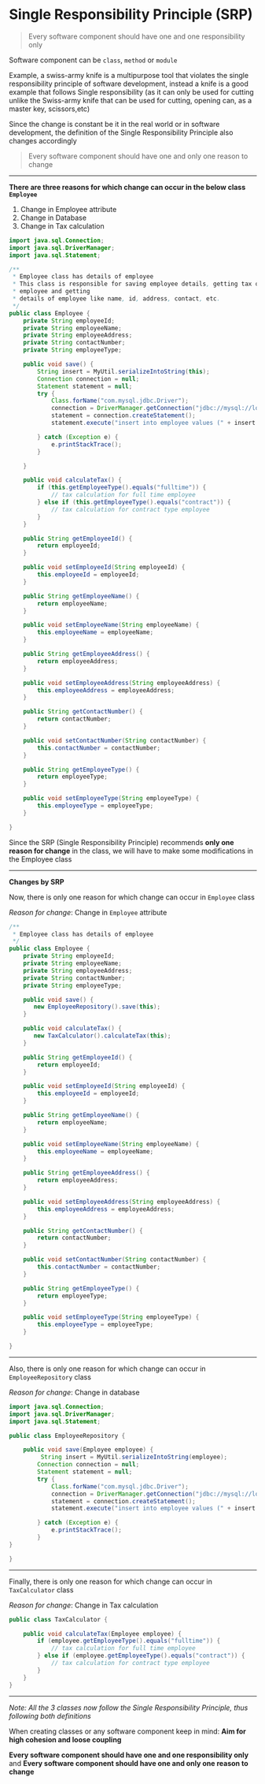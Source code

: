 # Single Responsibility Principle (SRP)


> Every software component should have one and one responsibility only

Software component can be `class`, `method` or `module`

Example, a swiss-army knife is a multipurpose tool that violates the single responsibility principle of software development, instead a knife is a good example that follows Single responsibility (as it can only be used for cutting unlike the Swiss-army knife that can be used for cutting, opening can, as a master key, scissors,etc)

Since the change is constant be it in the real world or in software development, the definition of the Single Responsibility Principle also changes accordingly 

> Every software component should have one and only one reason to change

---

**There are three reasons for which change can occur in the below class `Employee`**

1. Change in Employee attribute
2. Change in Database
3. Change in Tax calculation

```java
import java.sql.Connection;
import java.sql.DriverManager;
import java.sql.Statement;

/**
 * Employee class has details of employee
 * This class is responsible for saving employee details, getting tax of
 * employee and getting
 * details of employee like name, id, address, contact, etc.
 */
public class Employee {
    private String employeeId;
    private String employeeName;
    private String employeeAddress;
    private String contactNumber;
    private String employeeType;

    public void save() {
        String insert = MyUtil.serializeIntoString(this);
        Connection connection = null;
        Statement statement = null;
        try {
            Class.forName("com.mysql.jdbc.Driver");
            connection = DriverManager.getConnection("jdbc://mysql://localhost:8080/MyDb", "root", "password");
            statement = connection.createStatement();
            statement.execute("insert into employee values (" + insert + ")");

        } catch (Exception e) {
            e.printStackTrace();
        }

    }

    public void calculateTax() {
        if (this.getEmployeeType().equals("fulltime")) {
            // tax calculation for full time employee
        } else if (this.getEmployeeType().equals("contract")) {
            // tax calculation for contract type employee
        }
    }

    public String getEmployeeId() {
        return employeeId;
    }

    public void setEmployeeId(String employeeId) {
        this.employeeId = employeeId;
    }

    public String getEmployeeName() {
        return employeeName;
    }

    public void setEmployeeName(String employeeName) {
        this.employeeName = employeeName;
    }

    public String getEmployeeAddress() {
        return employeeAddress;
    }

    public void setEmployeeAddress(String employeeAddress) {
        this.employeeAddress = employeeAddress;
    }

    public String getContactNumber() {
        return contactNumber;
    }

    public void setContactNumber(String contactNumber) {
        this.contactNumber = contactNumber;
    }

    public String getEmployeeType() {
        return employeeType;
    }

    public void setEmployeeType(String employeeType) {
        this.employeeType = employeeType;
    }

}
```
Since the SRP (Single Responsibility Principle) recommends **only one reason for change** in the class, we will have to make some modifications in the Employee class

---

**Changes by SRP**

Now, there is only one reason for which change can occur in `Employee` class

*Reason for change*: Change in `Employee` attribute

```java
/**
 * Employee class has details of employee
 */
public class Employee {
    private String employeeId;
    private String employeeName;
    private String employeeAddress;
    private String contactNumber;
    private String employeeType;

    public void save() {
       new EmployeeRepository().save(this);
    }

    public void calculateTax() {
       new TaxCalculator().calculateTax(this);
    }

    public String getEmployeeId() {
        return employeeId;
    }

    public void setEmployeeId(String employeeId) {
        this.employeeId = employeeId;
    }

    public String getEmployeeName() {
        return employeeName;
    }

    public void setEmployeeName(String employeeName) {
        this.employeeName = employeeName;
    }

    public String getEmployeeAddress() {
        return employeeAddress;
    }

    public void setEmployeeAddress(String employeeAddress) {
        this.employeeAddress = employeeAddress;
    }

    public String getContactNumber() {
        return contactNumber;
    }

    public void setContactNumber(String contactNumber) {
        this.contactNumber = contactNumber;
    }

    public String getEmployeeType() {
        return employeeType;
    }

    public void setEmployeeType(String employeeType) {
        this.employeeType = employeeType;
    }

}
```

---

Also, there is only one reason for which change can occur in `EmployeeRepository` class

*Reason for change*: Change in database

```java
import java.sql.Connection;
import java.sql.DriverManager;
import java.sql.Statement;

public class EmployeeRepository {

    public void save(Employee employee) {
         String insert = MyUtil.serializeIntoString(employee);
        Connection connection = null;
        Statement statement = null;
        try {
            Class.forName("com.mysql.jdbc.Driver");
            connection = DriverManager.getConnection("jdbc://mysql://localhost:8080/MyDb", "root", "password");
            statement = connection.createStatement();
            statement.execute("insert into employee values (" + insert + ")");

        } catch (Exception e) {
            e.printStackTrace();
        }
}

}
```
---

Finally, there is only one reason for which change can occur in `TaxCalculator` class

*Reason for change*: Change in Tax calculation

```java
public class TaxCalculator {

    public void calculateTax(Employee employee) {
        if (employee.getEmployeeType().equals("fulltime")) {
            // tax calculation for full time employee
        } else if (employee.getEmployeeType().equals("contract")) {
            // tax calculation for contract type employee
        }
    }
}
```
---

*Note: All the 3 classes now follow the Single Responsibility Principle, thus following both definitions*

When creating classes or any software component keep in mind: **Aim for high cohesion and loose coupling** 

**Every software component should have one and one responsibility only** and 
**Every software component should have one and only one reason to change**